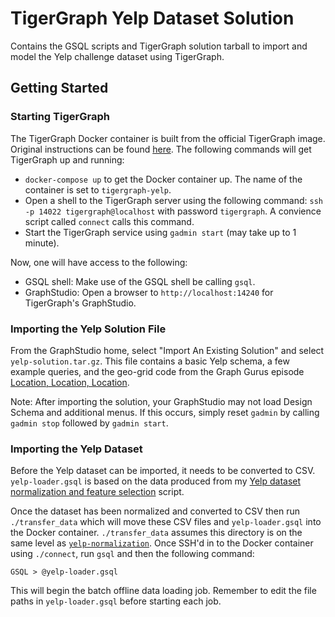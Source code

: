 # TigerGraph Yelp Dataset Solution

Contains the GSQL scripts and TigerGraph solution tarball to import and model the Yelp challenge dataset using
TigerGraph.

## Getting Started

### Starting TigerGraph

The TigerGraph Docker container is built from the official TigerGraph image. Original instructions can be found 
[here](https://github.com/tigergraph/ecosys/blob/master/guru_scripts/docker/README.md). The following commands
will get TigerGraph up and running:

* `docker-compose up` to get the Docker container up. The name of the container is set to `tigergraph-yelp`.
* Open a shell to the TigerGraph server using the following command: `ssh -p 14022 tigergraph@localhost` with
  password `tigergraph`. A convience script called `connect` calls this command.
* Start the TigerGraph service using `gadmin start` (may take up to 1 minute).

Now, one will have access to the following:
* GSQL shell: Make use of the GSQL shell be calling `gsql`.
* GraphStudio: Open a browser to `http://localhost:14240` for TigerGraph's GraphStudio.

### Importing the Yelp Solution File

From the GraphStudio home, select "Import An Existing Solution" and select `yelp-solution.tar.gz`. This file
contains a basic Yelp schema, a few example queries, and the geo-grid code from the Graph Gurus episode 
[Location, Location, Location](https://www.youtube.com/watch?v=gPF_SXibDxw).

Note: After importing the solution, your GraphStudio may not load Design Schema and additional menus. If this
occurs, simply reset `gadmin` by calling `gadmin stop` followed by `gadmin start`.

### Importing the Yelp Dataset

Before the Yelp dataset can be imported, it needs to be converted to CSV. `yelp-loader.gsql` is based on the 
data produced from my 
[Yelp dataset normalization and feature selection](https://github.com/DavidBakerEffendi/yelp-normalization)
script.

Once the dataset has been normalized and converted to CSV then run `./transfer_data` which will move these 
CSV files and `yelp-loader.gsql` into the Docker container. `./transfer_data` assumes this directory is on the
same level as [`yelp-normalization`](https://github.com/DavidBakerEffendi/yelp-normalization). Once SSH'd in
to the Docker container using `./connect`, run `gsql` and then the following command:
```
GSQL > @yelp-loader.gsql
```
This will begin the batch offline data loading job. Remember to edit the file paths in `yelp-loader.gsql` before
starting each job.
